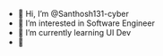 - 👋 Hi, I’m @Santhosh131-cyber
- 👀 I’m interested in Software Engineer
- 🌱 I’m currently learning UI Dev
- 💞️ 

<!---
Santhosh131-cyber/Santhosh131-cyber is a ✨ special ✨ repository because its `README.md` (this file) appears on your GitHub profile.
You can click the Preview link to take a look at your changes.
--->
